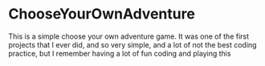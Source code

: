 # ChooseYourOwnAdventure
This is a simple choose your own adventure game. It was one of the first projects that I ever did, and so very simple, and a lot of not the best coding practice, but I remember having a lot of fun coding and playing this
